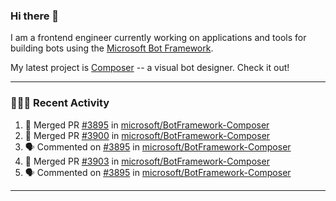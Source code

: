 ### Hi there 👋

I am a frontend engineer currently working on applications and tools for building bots using the [Microsoft Bot Framework](https://dev.botframework.com/).

My latest project is [Composer](https://github.com/microsoft/BotFramework-Composer) -- a visual bot designer. Check it out!

---

### 👨🏻‍💻 Recent Activity

<!--START_SECTION:activity-->
1. 🎉 Merged PR [#3895](https://github.com//microsoft/BotFramework-Composer/pull/3895) in [microsoft/BotFramework-Composer](https://github.com//microsoft/BotFramework-Composer)
2. 🎉 Merged PR [#3900](https://github.com//microsoft/BotFramework-Composer/pull/3900) in [microsoft/BotFramework-Composer](https://github.com//microsoft/BotFramework-Composer)
3. 🗣 Commented on [#3895](https://github.com//microsoft/BotFramework-Composer/issues/3895) in [microsoft/BotFramework-Composer](https://github.com//microsoft/BotFramework-Composer)
4. 🎉 Merged PR [#3903](https://github.com//microsoft/BotFramework-Composer/pull/3903) in [microsoft/BotFramework-Composer](https://github.com//microsoft/BotFramework-Composer)
5. 🗣 Commented on [#3895](https://github.com//microsoft/BotFramework-Composer/issues/3895) in [microsoft/BotFramework-Composer](https://github.com//microsoft/BotFramework-Composer)
<!--END_SECTION:activity-->

---

<!--
**a-b-r-o-w-n/a-b-r-o-w-n** is a ✨ _special_ ✨ repository because its `README.md` (this file) appears on your GitHub profile.

Here are some ideas to get you started:

- 🔭 I’m currently working on ...
- 🌱 I’m currently learning ...
- 👯 I’m looking to collaborate on ...
- 🤔 I’m looking for help with ...
- 💬 Ask me about ...
- 📫 How to reach me: ...
- 😄 Pronouns: ...
- ⚡ Fun fact: ...
-->
